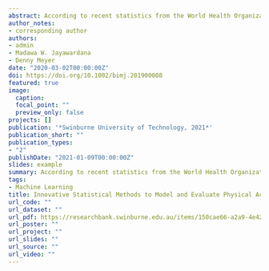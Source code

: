 ```yaml
---
abstract: According to recent statistics from the World Health Organization, 1 out of 4 people aged 18 years and over are not sufficiently physically active. This may have resulted in online health, wellbeing and physical activity programs becoming more popular among various communities. Advancements in sensor technology have enabled these programs to track and visualise the performance of participants throughout the program period. However, they lack structured statistical and machine learning frameworks to enhance engagement and personalisation. Therefore, this thesis develops a structured framework for the Virgin Pulse Global Challenge program. Given the competitive nature of these programs, enrolled participants may manipulate the data they enter, potentially discouraging other participants and invalidating the overall accuracy of program outcomes. This study develops two parallel models for detecting participant characteristics and abnormal step count entries, respectively. The first model uses penalised logistic regression with a synthetic minority oversampling technique to detect possible persons of interest, while the second model uses an outlier detection method to detect and reject abnormal step entries based on previously entered data. The study also introduces an application known as the abnormal activities detector to enhance decision making and limit the collection of anomalous step entries. To achieve better outcomes from the program, detection of the engagement dynamics of participants is important. The literature provides many ways of detecting and modelling engagement behaviours of participants. However, these methods are not easily interpreted or visualised. The authors of the current study use a mixture hidden Markov model to identify underlying engagement behaviours based on observable behaviour sequences. The study also uses a novel approach for visualising the complex outputs generated by the model. When participants are fully engaged, the program should provide them with effective encouragement and motivation. Predicting the achievement of 10,000 steps and identifying whether step count has improved will enable the program to further personalise interventions. Therefore, the study uses a type of recurrent neural network known as a long short term memory model to predict step count improvement one day ahead and compares the performance of five machine learning models in predicting the achievement of step count goals one day ahead. The thesis presents new knowledge and prospects for online physical activity programs such as the Virgin Pulse Global Challenge.
author_notes:
- corresponding author 
authors:
- admin
- Madawa W. Jayawardana
- Denny Meyer
date: "2020-03-02T00:00:00Z"
doi: https://doi.org/10.1002/bimj.201900008
featured: true
image:
  caption: 
  focal_point: ""
  preview_only: false
projects: []
publication: '*Swinburne University of Technology, 2021*'
publication_short: ""
publication_types:
- "2"
publishDate: "2021-01-09T00:00:00Z"
slides: example
summary: According to recent statistics from the World Health Organization, 23% of people aged 18 years and over are not sufficiently physically active. At the same time online health, wellbeing and physical activity programs have become more popular. However, these online programs lack structured statistical and machine learning frameworks for enhancing engagement through program personalisation. This thesis fills this gap by developing a framework for monitoring and predicting future online engagement, including personalised achievable goals for daily step counts and systems for personalised participant intervention by administrators. It identifies new opportunities for online physical activity programs for producing better participant outcomes
tags:
- Machine Learning
title: Innovative Statistical Methods to Model and Evaluate Physical Activity Programs Engagement
url_code: ""
url_dataset: ""
url_pdf: https://researchbank.swinburne.edu.au/items/150cae66-a2a9-4e42-9e8a-98098bd3cbf4/1/
url_poster: ""
url_project: ""
url_slides: ""
url_source: ""
url_video: ""
---
```



